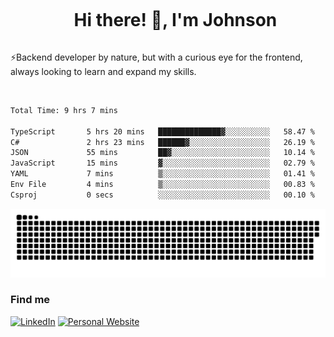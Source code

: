 <div id="user-content-toc">
  <ul align="center">
    <summary><h1 style="display: inline-block">Hi there! 👋, I'm Johnson</h1></summary>
  </ul>
</div>

⚡Backend developer by nature, but with a curious eye for the frontend, always looking to learn and expand my skills.

<br>


<!--START_SECTION:waka-->

```txt
Total Time: 9 hrs 7 mins

TypeScript       5 hrs 20 mins   ██████████████▓░░░░░░░░░░   58.47 %
C#               2 hrs 23 mins   ██████▓░░░░░░░░░░░░░░░░░░   26.19 %
JSON             55 mins         ██▓░░░░░░░░░░░░░░░░░░░░░░   10.14 %
JavaScript       15 mins         ▓░░░░░░░░░░░░░░░░░░░░░░░░   02.79 %
YAML             7 mins          ▒░░░░░░░░░░░░░░░░░░░░░░░░   01.41 %
Env File         4 mins          ▒░░░░░░░░░░░░░░░░░░░░░░░░   00.83 %
Csproj           0 secs          ░░░░░░░░░░░░░░░░░░░░░░░░░   00.10 %
```

<!--END_SECTION:waka-->

<picture>
  <source  srcset="https://github.com/joshwambere/joshwambere/blob/output/github-contribution-grid-snake-dark.svg?palette=github-dark">
  <source  srcset="https://github.com/joshwambere/joshwambere/blob/output/github-contribution-grid-snake.svg">
  <img alt="github contribution grid snake animation" src="https://github.com/joshwambere/joshwambere/blob/output/github-contribution-grid-snake.svg">
</picture>

### Find me
<a href="https://www.linkedin.com/in/dusabe-johnson" target="_blank"><img src="https://img.shields.io/badge/LinkedIn-%230077B5.svg?&style=flat&logo=linkedin&logoColor=white" alt="LinkedIn"></a>
‎‎ [![Personal Website](https://img.shields.io/badge/visit-Johnsonis.me-blue)](https://johnsonis.me/)
